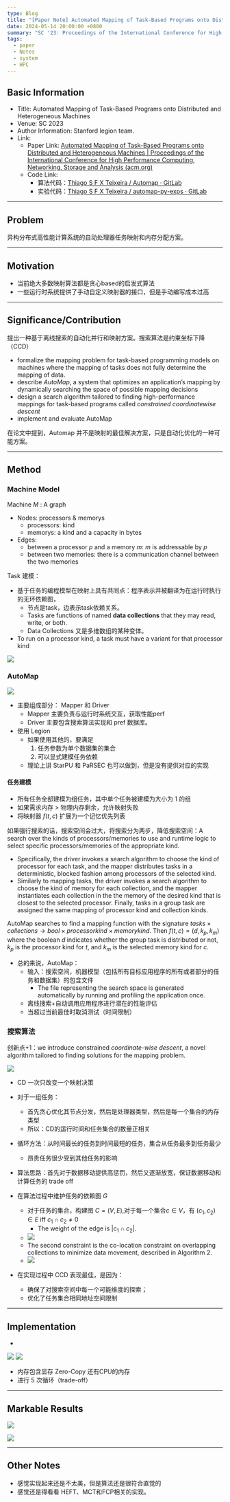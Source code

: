 ```yaml
---
type: Blog
title: "[Paper Note] Automated Mapping of Task-Based Programs onto Distributed and Heterogeneous Machines"
date: 2024-05-14 20:00:00 +0800
summary: "SC '23: Proceedings of the International Conference for High Performance Computing, Networking, Storage and Analysis"
tags:
  - paper
  - Notes
  - system
  - HPC
---
```

## Basic Information

- Title: Automated Mapping of Task-Based Programs onto Distributed and Heterogeneous Machines
- Venue: SC 2023
- Author Information: Stanford legion team.
- Link: 
	- Paper Link: [Automated Mapping of Task-Based Programs onto Distributed and Heterogeneous Machines | Proceedings of the International Conference for High Performance Computing, Networking, Storage and Analysis (acm.org)](https://dl.acm.org/doi/abs/10.1145/3581784.3607079)
	- Code Link: 
		- 算法代码：[Thiago S F X Teixeira / Automap · GitLab](https://gitlab.com/thiagotei/automap)
		- 实验代码：[Thiago S F X Teixeira / automap-py-exps · GitLab](https://gitlab.com/thiagotei/automap-py-exps)

---

## Problem

异构分布式高性能计算系统的自动处理器任务映射和内存分配方案。

---

## Motivation

- 当前绝大多数映射算法都是贪心based的启发式算法
- 一些运行时系统提供了手动自定义映射器的接口，但是手动编写成本过高

---

## Significance/Contribution

提出一种基于离线搜索的自动化并行和映射方案。搜索算法是约束坐标下降（CCD）

- formalize the mapping problem for task-based programming models on machines where the mapping of tasks does not fully determine the mapping of data.
- describe *AutoMap*, a system that optimizes an application’s mapping by dynamically searching the space of possible mapping decisions
- design a search algorithm tailored to finding high-performance mappings for task-based programs called *constrained coordinatewise descent*
- implement and evaluate AutoMap

在论文中提到，Automap 并不是映射的最佳解决方案，只是自动化优化的一种可能方案。

---

## Method

### Machine Model

Machine $M$ : A graph
- Nodes: processors & memorys
	- processors: kind
	- memorys:  a kind and a capacity in bytes
- Edges: 
	- between a processor $p$ and a memory $m$: $m$ is addressable by $p$
	- between two memories: there is a communication channel between the two memories

Task 建模：
- 基于任务的编程模型在映射上具有共同点：程序表示并被翻译为在运行时执行的无环依赖图，
	- 节点是task，边表示task依赖关系。
	- Tasks are functions of named **data collections** that they may read, write, or both.
	- Data Collections 又是多维数组的某种变体。
- To run on a processor kind, a task must have a variant for that processor kind

![](/static/images/5bb1354807abb61805bb654552cbc176.png)

### AutoMap

![](/static/images/0882b8d714164c8ecca5245be06924e4.png)
- 主要组成部分： Mapper 和 Driver
	- Mapper 主要负责与运行时系统交互，获取性能perf
	- Driver 主要包含搜索算法实现和 pref 数据库。
- 使用 Legion
	- 如果使用其他的，要满足
		1. 任务参数为单个数据集的集合
		2. 可以显式建模任务依赖
	- 理论上讲 StarPU 和 PaRSEC 也可以做到，但是没有提供对应的实现

#### 任务建模
- 所有任务全部建模为组任务，其中单个任务被建模为大小为 1 的组
- 如果需求内存 > 物理内存剩余，允许映射失败
- 将映射器 $f(t, c)$ 扩展为一个记忆优先列表

如果强行搜索的话，搜索空间会过大，将搜索分为两步，降低搜索空间：A search over the kinds of processors/memories to use and runtime logic to select specific processors/memories of the appropriate kind.
- Specifically, the driver invokes a search algorithm to choose the kind of processor for each task, and the mapper distributes tasks in a deterministic, blocked fashion among processors of the selected kind.
- Similarly to mapping tasks, the driver invokes a search algorithm to choose the kind of memory for each collection, and the mapper instantiates each collection in the the memory of the desired kind that is closest to the selected processor. Finally, tasks in a group task are assigned the same mapping of processor kind and collection kinds.

AutoMap searches to find a mapping function with the signature $tasks \times collections \rightarrow bool \times processor kind \times memory kind$. Then $f (t, c) = (d, k_p, k_m)$ where the boolean $d$ indicates whether the group task is distributed or not, $k_p$ is the processor kind for $t$, and $k_m$ is the selected memory kind for $c$.
- 总的来说，AutoMap：
	- 输入：搜索空间，机器模型（包括所有目标应用程序的所有或者部分的任务和数据集）的包含文件
		- The file representing the search space is generated automatically by running and profiling the application once.
	- 离线搜索+自动调用应用程序进行潜在的性能评估
	- 当超过当前最佳时取消测试（时间限制）

### 搜索算法

创新点+1：we introduce constrained *coordinate-wise descent*, a novel algorithm tailored to finding solutions for the mapping problem.

![](/static/images/275e32379d421ab162d6e08e115b3116.png)

- CD 一次只改变一个映射决策
- 对于一组任务：
	- 首先贪心优化其节点分发，然后是处理器类型，然后是每一个集合的内存类型
	- 所以：CD的运行时间和任务集合的数量正相关
- 循环方法：从时间最长的任务到时间最短的任务，集合从任务最多到任务最少
	- 昂贵任务很少受到其他任务的影响
- 算法思路：首先对于数据移动提供高惩罚，然后又逐渐放宽，保证数据移动和计算任务的 trade off
- 在算法过程中维护任务的依赖图 $G$
	- 对于任务的集合，构建图 $C = (V, E)$,对于每一个集合$c \in V$，有 $(c_1, c_2)\in E$ iff $c_1 \cap c_2 \neq 0$  
		- The weight of the edge is $|c_1 \cap c_2|$.
	- ![](/static/images/f87b34ac4b023fada882679815de23b7.png)
	- The second constraint is the co-location constraint on overlapping collections to minimize data movement, described in Algorithm 2.
	- ![](/static/images/73ac461b979b2574d993363cb985c5e2.png)

- 在实现过程中 CCD 表现最佳，是因为：
	- 确保了对搜索空间中每一个可能维度的探索；
	- 优化了任务集合相同地址空间限制
---

## Implementation
- 
![](/static/images/e59100189dc65e2cda7f34767fd39ab6.png)
![](/static/images/f5767260807ab7d4fb102f6760a1e38e.png)
- 内存包含显存 Zero-Copy 还有CPU的内存
- 进行 5 次循环（trade-off）

---

## Markable Results

![](/static/images/1fef815870f7a70cae13683bfc1d5f7c.png)

![](/static/images/441675d44452fac0c1c2649ead50652d.png)

---

## Other Notes

- 感觉实现起来还是不太美，但是算法还是很符合直觉的
- 感觉还是得看看 HEFT、MCT和FCP相关的实现。